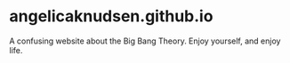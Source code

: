 # angelicaknudsen.github.io
A confusing website about the Big Bang Theory. Enjoy yourself, and enjoy life.
